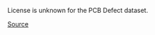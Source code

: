 License is unknown for the PCB Defect dataset.

[Source](https://github.com/Ixiaohuihuihui/Tiny-Defect-Detection-for-PCB)